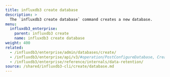 ```yaml
---
title: influxdb3 create database
description: >
  The `influxdb3 create database` command creates a new database.
menu:
  influxdb3_enterprise:
    parent: influxdb3 create
    name: influxdb3 create database
weight: 400
related:
  - /influxdb3/enterprise/admin/databases/create/
  - /influxdb3/enterprise/api/v3/#operation/PostConfigureDatabase, Create database API
  - /influxdb3/enterprise/reference/internals/data-retention/
source: /shared/influxdb3-cli/create/database.md
---
```


<!-- 
The content of this file is at content/shared/influxdb3-cli/create/database.md
-->
